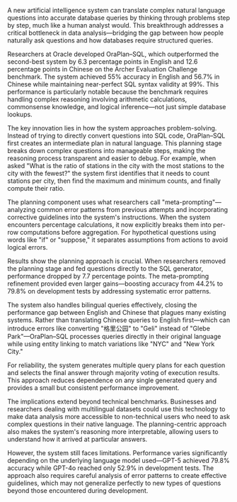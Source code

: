 A new artificial intelligence system can translate complex natural language questions into accurate database queries by thinking through problems step by step, much like a human analyst would. This breakthrough addresses a critical bottleneck in data analysis—bridging the gap between how people naturally ask questions and how databases require structured queries.

Researchers at Oracle developed OraPlan–SQL, which outperformed the second-best system by 6.3 percentage points in English and 12.6 percentage points in Chinese on the Archer Evaluation Challenge benchmark. The system achieved 55% accuracy in English and 56.7% in Chinese while maintaining near-perfect SQL syntax validity at 99%. This performance is particularly notable because the benchmark requires handling complex reasoning involving arithmetic calculations, commonsense knowledge, and logical inference—not just simple database lookups.

The key innovation lies in how the system approaches problem-solving. Instead of trying to directly convert questions into SQL code, OraPlan–SQL first creates an intermediate plan in natural language. This planning stage breaks down complex questions into manageable steps, making the reasoning process transparent and easier to debug. For example, when asked "What is the ratio of stations in the city with the most stations to the city with the fewest?" the system first identifies that it needs to count stations per city, then find the maximum and minimum counts, and finally compute their ratio.

The planning component uses what researchers call "meta-prompting"—analyzing common error patterns from previous attempts and incorporating corrective guidelines into the system's instructions. When the system encounters percentage calculations, it now explicitly breaks them into per-row computations before aggregation. For hypothetical questions using words like "if" or "suppose," it separates assumptions from actions to avoid logical errors.

Results show the planning approach is crucial. When researchers removed the planning stage and fed questions directly to the SQL generator, performance dropped by 7.7 percentage points. The meta-prompting refinement provided even larger gains—boosting accuracy from 44.2% to 79.8% on development tests by addressing systematic error patterns.

The system also handles bilingual queries effectively, closing the performance gap between English and Chinese that plagues many existing systems. Rather than translating Chinese queries to English first—which can introduce errors like converting "格里公园" to "Geli" instead of "Glebe Park"—OraPlan–SQL processes queries directly in their original language while using entity linking to match variations like "NYC" and "New York City."

For reliability, the system generates multiple query plans for each question and selects the final answer through majority voting of execution results. This approach reduces dependence on any single generated query and provides a small but consistent performance improvement.

The implications extend beyond technical benchmarks. Businesses and researchers dealing with multilingual datasets could use this technology to make data analysis more accessible to non-technical users who need to ask complex questions in their native language. The planning-centric approach also makes the system's reasoning more interpretable, allowing users to understand how it arrived at particular answers.

However, the system still faces limitations. Performance varies significantly depending on the underlying language model used—GPT-5 achieved 79.8% accuracy while GPT-4o reached only 52.9% in development tests. The approach also requires careful analysis of error patterns to create effective guidelines, which may not generalize perfectly to new types of questions beyond those encountered during development.